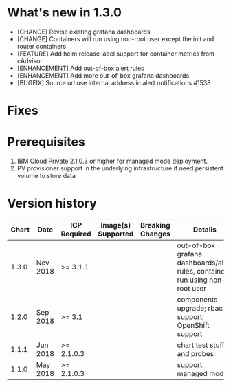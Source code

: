 # What's new in 1.3.0
* [CHANGE] Revise existing grafana dashboards
* [CHANGE] Containers will run using non-root user except the init and router containers
* [FEATURE] Add helm release label support for container metrics from cAdvisor
* [ENHANCEMENT] Add out-of-box alert rules
* [ENHANCEMENT] Add more out-of-box grafana dashboards
* [BUGFIX] Source url use internal address in alert notifications #1538

# Fixes

# Prerequisites
1. IBM Cloud Private 2.1.0.3 or higher for managed mode deployment.
2. PV provisioner support in the underlying infrastructure if need persistent volume to store data


# Version history
| Chart | Date | ICP Required | Image(s) Supported | Breaking Changes | Details |
| ----- | ---- | ------------ | ------------------ | ---------------- | ------- |
| 1.3.0 | Nov 2018 | >= 3.1.1 | | | out-of-box grafana dashboards/alert rules, containers run using non-root user
| 1.2.0 | Sep 2018 | >= 3.1 | | | components upgrade; rbac support; OpenShift support
| 1.1.1 | Jun 2018 | >= 2.1.0.3 | | | chart test stuff and probes
| 1.1.0 | May 2018 | >= 2.1.0.3 | | | support managed mode
